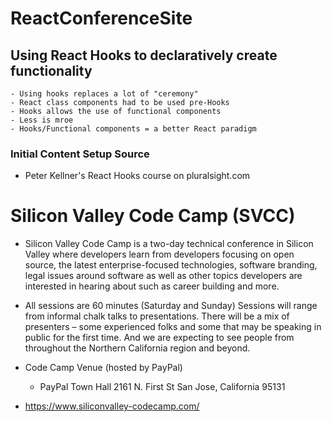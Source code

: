 # ReactConferenceSite
## Using React Hooks to declaratively create functionality
    - Using hooks replaces a lot of "ceremony"
    - React class components had to be used pre-Hooks
    - Hooks allows the use of functional components
    - Less is mroe
    - Hooks/Functional components = a better React paradigm

### Initial Content Setup Source
- Peter Kellner's React Hooks course on pluralsight.com

# Silicon Valley Code Camp (SVCC)
- Silicon Valley Code Camp is a two-day technical conference in Silicon Valley where developers learn from developers focusing on open source, the latest enterprise-focused technologies, software branding, legal issues around software as well as other topics developers are interested in hearing about such as career building and more.

- All sessions are 60 minutes (Saturday and Sunday)
Sessions will range from informal chalk talks to presentations. There will be a mix of presenters – some experienced folks and some that may be speaking in public for the first time. And we are expecting to see people from throughout the Northern California region and beyond.

- Code Camp Venue (hosted by PayPal)
    - PayPal Town Hall 2161 N. First St San Jose, California 95131

- https://www.siliconvalley-codecamp.com/